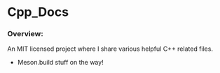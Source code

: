 # Cpp_Docs

### Overview:
An MIT licensed project where I share various helpful C++ related files.
* Meson.build stuff on the way!
